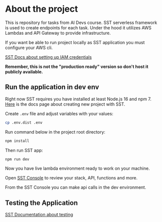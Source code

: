 # About the project

This is repository for tasks from AI Devs course.
SST serverless framework is used to create endpoints for each task.
Under the hood it utilizes AWS Lambdas and API Gateway to provide infrastructure.

If you want be able to run project locally as SST application you must configure your AWS cli.

[SST Docs about setting up IAM credentials](https://docs.sst.dev/advanced/iam-credentials#loading-from-a-file)

**Remember, this is not the "production ready" version so don't host it publicly available.**

## Run the application in dev env

Right now SST requires you have installed at least Node.js 16 and npm 7.
[Here](https://docs.sst.dev/learn/create-a-new-project) is the docs page about creating new project with SST.

Create `.env` file and adjust variables with your values:

```bash
cp .env.dist .env
```

Run command below in the project root directory:

```bash
npm install
```

Then run SST app:

```bash
npm run dev
```

Now you have live lambda environment ready to work on your machine.

Open [SST Console](https://console.sst.dev/) to review your stack, API, functions and more.

From the SST Console you can make api calls in the dev environment.

## Testing the Application

[SST Documentation about testing](https://docs.sst.dev/testing)